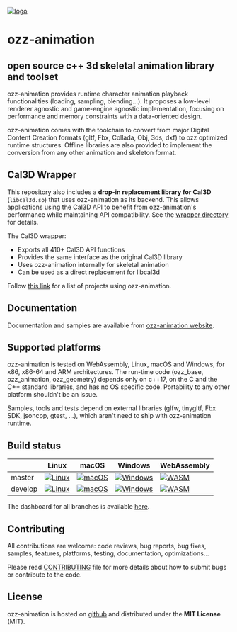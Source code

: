 [![logo](media/icon/ozz-grey-256.png)](http://guillaumeblanc.github.io/ozz-animation/)

ozz-animation
=============

open source c++ 3d skeletal animation library and toolset
---------------------------------------------------------

ozz-animation provides runtime character animation playback functionalities (loading, sampling, blending...). It proposes a low-level renderer agnostic and game-engine agnostic implementation, focusing on performance and memory constraints with a data-oriented design.

ozz-animation comes with the toolchain to convert from major Digital Content Creation formats (gltf, Fbx, Collada, Obj, 3ds, dxf) to ozz optimized runtime structures. Offline libraries are also provided to implement the conversion from any other animation and skeleton format.

Cal3D Wrapper
-------------

This repository also includes a **drop-in replacement library for Cal3D** (`libcal3d.so`) that uses ozz-animation as its backend. This allows applications using the Cal3D API to benefit from ozz-animation's performance while maintaining API compatibility. See the [wrapper directory](wrapper/README.md) for details.

The Cal3D wrapper:
- Exports all 410+ Cal3D API functions
- Provides the same interface as the original Cal3D library
- Uses ozz-animation internally for skeletal animation
- Can be used as a direct replacement for libcal3d

Follow [this link](https://github.com/guillaumeblanc/ozz-animation/issues/175) for a list of projects using ozz-animation.

Documentation
-------------

Documentation and samples are available from [ozz-animation website](http://guillaumeblanc.github.io/ozz-animation/).

Supported platforms
-------------------

ozz-animation is tested on WebAssembly, Linux, macOS and Windows, for x86, x86-64 and ARM architectures. The run-time code (ozz_base, ozz_animation, ozz_geometry) depends only on c++17, on the C and the C++ standard libraries, and has no OS specific code. Portability to any other platform shouldn't be an issue.

Samples, tools and tests depend on external libraries (glfw, tinygltf, Fbx SDK, jsoncpp, gtest, ...), which aren't need to ship with ozz-animation runtime.

Build status
------------

|         | Linux  | macOS | Windows | WebAssembly |
| ------- | ------ | ------ | ------- | ------- |
| master  | [![Linux](https://github.com/guillaumeblanc/ozz-animation/actions/workflows/linux.yml/badge.svg?branch=master)](https://github.com/guillaumeblanc/ozz-animation/actions/workflows/linux.yml) | [![macOS](https://github.com/guillaumeblanc/ozz-animation/actions/workflows/macos.yml/badge.svg?branch=master)](https://github.com/guillaumeblanc/ozz-animation/actions/workflows/macos.yml) | [![Windows](https://github.com/guillaumeblanc/ozz-animation/actions/workflows/windows.yml/badge.svg?branch=master)](https://github.com/guillaumeblanc/ozz-animation/actions/workflows/windows.yml) | [![WASM](https://github.com/guillaumeblanc/ozz-animation/actions/workflows/wasm.yml/badge.svg?branch=master)](https://github.com/guillaumeblanc/ozz-animation/actions/workflows/wasm.yml) |
| develop | [![Linux](https://github.com/guillaumeblanc/ozz-animation/actions/workflows/linux.yml/badge.svg?branch=develop)](https://github.com/guillaumeblanc/ozz-animation/actions/workflows/linux.yml) | [![macOS](https://github.com/guillaumeblanc/ozz-animation/actions/workflows/macos.yml/badge.svg?branch=develop)](https://github.com/guillaumeblanc/ozz-animation/actions/workflows/macos.yml) | [![Windows](https://github.com/guillaumeblanc/ozz-animation/actions/workflows/windows.yml/badge.svg?branch=develop)](https://github.com/guillaumeblanc/ozz-animation/actions/workflows/windows.yml) | [![WASM](https://github.com/guillaumeblanc/ozz-animation/actions/workflows/wasm.yml/badge.svg?branch=develop)](https://github.com/guillaumeblanc/ozz-animation/actions/workflows/wasm.yml) |

The dashboard for all branches is available [here](http://guillaumeblanc.github.io/ozz-animation/documentation/dashboard/).

Contributing
------------

All contributions are welcome: code reviews, bug reports, bug fixes, samples, features, platforms, testing, documentation, optimizations...

Please read [CONTRIBUTING](CONTRIBUTING.md) file for more details about how to submit bugs or contribute to the code.

License
-------

ozz-animation is hosted on [github](http://github.com/guillaumeblanc/ozz-animation/) and distributed under the **MIT License** (MIT).
